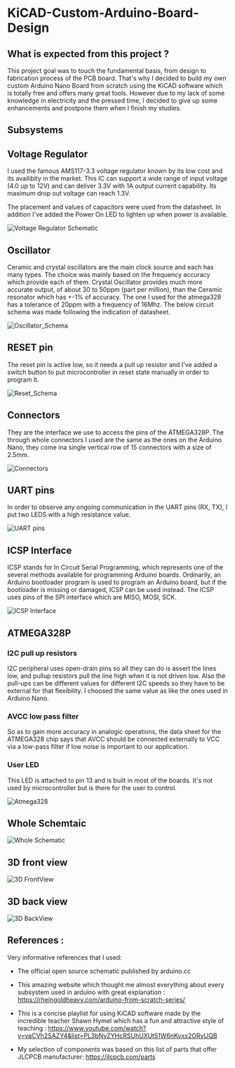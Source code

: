 
# **KiCAD-Custom-Arduino-Board-Design**

## **What is expected from this project ?**

This project goal was to touch the fundamental basis, from design to fabrication process of the PCB board. That's why I decided to build my own custom Arduino Nano Board from scratch using the KiCAD software which is totally free and offers many great tools. 
However due to my lack of some knowledge in electricity and the pressed time, I decided to give up some enhancements and postpone them when I finish my studies.

## **Subsystems**

## Voltage Regulator

I used the famous AMS117-3.3 voltage regulator known by its low cost and its availibity in the market. This IC can support a wide range of input voltage (4.0 up to 12V) and can deliver 3.3V with 1A output current capability. Its maximum drop out voltage can reach 1.3V.

The placement and values of capacitors were used from the datasheet. In addition I've added the Power On LED to lighten up when power is available.

![Voltage Regulator Schematic](img/Voltage_Regulator_Schematic.png)

## Oscillator

Ceramic and crystal oscillators are the main clock source and each has many types. The choice was mainly based on the frequency accuracy which provide each of them. Crystal Oscillator provides much more accurate output, of about 30 to 50ppm (part per million), than the Ceramic resonator which has +-1% of accuracy. The one I used for the atmega328 has a tolerance of 20ppm with a frequency of 16Mhz. The below circuit schema was made following the indication of datasheet.

![Oscillator_Schema](img/Oscillator_Schematic.png)

## RESET pin

The reset pin is active low, so it needs a pull up resistor and I've added a switch button to put microcontroller in reset state manually in order to program it.

![Reset_Schema](img/Reset_Schematic.png)

## Connectors

They are the interface we use to access the pins of the ATMEGA328P. The through whole connectors I used are the same as the ones on the Arduino Nano, they come ina single vertical row of 15 connectors with a size of 2.5mm. 

![Connectors](img/Connectors_Schematic.png)

## UART pins

In order to observe any ongoing communication in the UART pins (RX, TX), I put two LEDS with a high resistance value.

![UART pins](img/UART_pins_Schematic.png)

## ICSP Interface

ICSP stands for In Circuit Serial Programming, which represents one of the several methods available for programming Arduino boards. Ordinarily, an Arduino bootloader program is used to program an Arduino board, but if the bootloader is missing or damaged, ICSP can be used instead. The ICSP uses pins of the SPI interface which are MISO, MOSI, SCK. 

![ICSP Interface](img/ICSP_Interface_Schematic.png)

## ATMEGA328P

### I2C pull up resistors

I2C peripheral uses open-drain pins so all they can do is assert the lines low, and pullup resistors pull the line high when it is not driven low. Also the pull-ups can be different values for different I2C speeds so they have to be external for that flexibility. I choosed the same value as like the ones used in Arduino Nano.

### AVCC low pass filter

So as to gain more accuracy in analogic operations, the data sheet for the ATMEGA328 chip says that AVCC should be connected externally to VCC via a low-pass filter if low noise is important to our application.

### User LED

This LED is attached to pin 13 and is built in most of the boards. It's not used by microcontroller but is there for the user to control. 

![Atmega328](img/Atmega328_Schematic.png)

## **Whole Schemtaic**

![Whole Schematic](img/Whole_Schematic.png)

## **3D front view**

![3D FrontView](img/3D_FrontView.png)

## **3D back view**

![3D BackView](img/3D_BackView.png)

## **References :**

Very informative references that I used:

- The official open source schematic published by arduino.cc

- This amazing website which thought me almost everything about every subsystem used in arduino with great explanation : https://rheingoldheavy.com/arduino-from-scratch-series/

- This is a concise playlist for using KiCAD software made by the incredible teacher Shawn Hymel which has a fun and attractive style of teaching : https://www.youtube.com/watch?v=vaCVh2SAZY4&list=PL3bNyZYHcRSUhUXUt51W6nKvxx2ORvUQB

- My selection of components was based on this list of parts that offer JLCPCB manufacturer:  https://jlcpcb.com/parts
